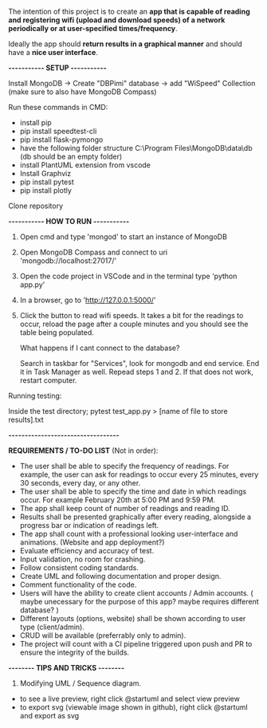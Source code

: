The intention of this project is to create an **app that is capable of reading and registering wifi (upload and download speeds) of a network periodically or at user-specified times/frequency**.

Ideally the app should **return results in a graphical manner** and should have a **nice user interface**. 


**-----------    SETUP   -----------** 

Install MongoDB -> Create "DBPimi" database -> add "WiSpeed" Collection
(make sure to also have MongoDB Compass)

Run these commands in CMD:
  -  install pip
  -  pip install speedtest-cli
  -  pip install flask-pymongo
  -  have the following folder structure C:\Program Files\MongoDB\data\db (db should be an empty folder)
  -  install PlantUML extension from vscode
  -  Install Graphviz
  -  pip install pytest
  -  pip install plotly

Clone repository 

**----------- HOW TO RUN -----------**

1. Open cmd and type 'mongod' to start an instance of MongoDB
2. Open MongoDB Compass and connect to uri 'mongodb://localhost:27017/'
3. Open the code project in VSCode and in the terminal type 'python app.py'
4. In a browser, go to 'http://127.0.0.1:5000/'
5. Click the button to read wifi speeds. It takes a bit for the readings to occur, reload the page after a couple minutes and you should see the table being populated.

   What happens if I cant connect to the database?
   
   Search in taskbar for "Services", look for mongodb and end service. End it in Task Manager as well. Repead steps 1 and 2. If that does not work, restart computer.

Running testing:

Inside the test directory; pytest test_app.py > [name of file to store results].txt
   
**----------------------------------**

**REQUIREMENTS / TO-DO LIST** (Not in order):

- The user shall be able to specify the frequency of readings. For example, the user can ask for readings to occur every 25 minutes, every 30 seconds, every day, or any other.
- The user shall be able to specify the time and date in which readings occur. For example February 20th at 5:00 PM and 9:59 PM.
- The app shall keep count of number of readings and reading ID.
- Results shall be presented graphically after every reading, alongside a progress bar or indication of readings left.
- The app shall count with a professional looking user-interface and animations. (Website and app deployment?) 
- Evaluate efficiency and accuracy of test.
- Input validation, no room for crashing.
- Follow consistent coding standards.
- Create UML and following documentation and proper design.
- Comment functionality of the code.
- Users will have the ability to create client accounts / Admin accounts. ( maybe unecessary for the purpose of this app? maybe requires different database? )
- Different layouts (options, website) shall be shown according to user type (client/admin).
- CRUD will be available (preferrably only to admin).
- The project will count with a CI pipeline triggered upon push and PR to ensure the integrity of the builds. 

**-------- TIPS AND TRICKS --------**

1. Modifying UML / Sequence diagram.
- to see a live preview, right click @startuml and select view preview
- to export svg (viewable image shown in github), right click @startuml and export as svg
